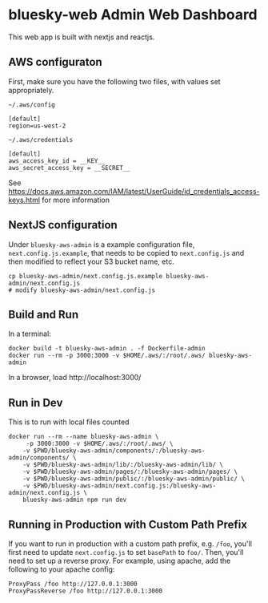 # bluesky-web Admin Web Dashboard

This web app is built with nextjs and reactjs.


## AWS configuraton

First, make sure you have the following two files, with values set
appropriately.

`~/.aws/config`

    [default]
    region=us-west-2

`~/.aws/credentials`

    [default]
    aws_access_key_id = __KEY__
    aws_secret_access_key = __SECRET__

See https://docs.aws.amazon.com/IAM/latest/UserGuide/id_credentials_access-keys.html for more information


## NextJS configuration

Under `bluesky-aws-admin` is a example configuration file,
`next.config.js.example`, that needs to be copied to `next.config.js`
and then modified to reflect your S3 bucket name, etc.

    cp bluesky-aws-admin/next.config.js.example bluesky-aws-admin/next.config.js
    # modify bluesky-aws-admin/next.config.js


## Build and Run

In a terminal:

    docker build -t bluesky-aws-admin . -f Dockerfile-admin
    docker run --rm -p 3000:3000 -v $HOME/.aws/:/root/.aws/ bluesky-aws-admin


In a browser, load http://localhost:3000/


## Run in Dev

This is to run with local files counted

    docker run --rm --name bluesky-aws-admin \
         -p 3000:3000 -v $HOME/.aws/:/root/.aws/ \
        -v $PWD/bluesky-aws-admin/components/:/bluesky-aws-admin/components/ \
        -v $PWD/bluesky-aws-admin/lib/:/bluesky-aws-admin/lib/ \
        -v $PWD/bluesky-aws-admin/pages/:/bluesky-aws-admin/pages/ \
        -v $PWD/bluesky-aws-admin/public/:/bluesky-aws-admin/public/ \
        -v $PWD/bluesky-aws-admin/next.config.js:/bluesky-aws-admin/next.config.js \
        bluesky-aws-admin npm run dev


## Running in Production with Custom Path Prefix

If you want to run in production with a custom path prefix, e.g. `/foo`,
you'll first need to update `next.config.js` to set `basePath` to `foo/`.
Then, you'll need to set up a reverse proxy. For example, using apache,
add the following to your apache config:

    ProxyPass /foo http://127.0.0.1:3000
    ProxyPassReverse /foo http://127.0.0.1:3000
